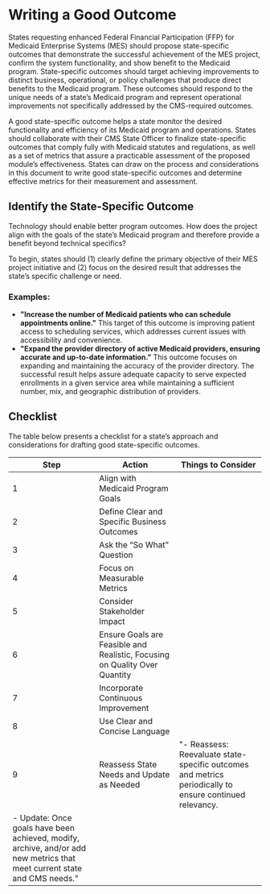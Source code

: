 # Writing a Good Outcome 
States requesting enhanced Federal Financial Participation (FFP) for Medicaid Enterprise Systems (MES) should propose state-specific outcomes that demonstrate the successful achievement of the MES project, confirm the system functionality, and show benefit to the Medicaid program. State-specific outcomes should target achieving improvements to distinct business, operational, or policy challenges that produce direct benefits to the Medicaid program. These outcomes should respond to the unique needs of a state’s Medicaid program and represent operational improvements not specifically addressed by the CMS-required outcomes.

A good state-specific outcome helps a state monitor the desired functionality and efficiency of its Medicaid program and operations. States should collaborate with their CMS State Officer to finalize state-specific outcomes that comply fully with Medicaid statutes and regulations, as well as a set of metrics that assure a practicable assessment of the proposed module’s effectiveness. States can draw on the process and considerations in this document to write good state-specific outcomes and determine effective metrics for their measurement and assessment.

## Identify the State-Specific Outcome
Technology should enable better program outcomes. How does the project align with the goals of the state’s Medicaid program and therefore provide a benefit beyond technical specifics? 

To begin, states should (1) clearly define the primary objective of their MES project initiative and (2) focus on the desired result that addresses the state’s specific challenge or need.

### Examples:
-	**"Increase the number of Medicaid patients who can schedule appointments online."** This target of this outcome is improving patient access to scheduling services, which addresses current issues with accessibility and convenience.
-	**"Expand the provider directory of active Medicaid providers, ensuring accurate and up-to-date information.”** This outcome focuses on expanding and maintaining the accuracy of the provider directory. The successful result helps assure adequate capacity to serve expected enrollments in a given service area while maintaining a sufficient number, mix, and geographic distribution of providers.

## Checklist

The table below presents a checklist for a state’s approach and considerations for drafting good state-specific outcomes.

| Step | Action | Things to Consider |
| --- | --- | --- |
| 1 | Align with Medicaid Program Goals |  |
| 2 | Define Clear and Specific Business Outcomes |  |
| 3 | Ask the “So What” Question |  |
| 4 | Focus on Measurable Metrics |  |
| 5 | Consider Stakeholder Impact |  |
| 6 | Ensure Goals are Feasible and Realistic, Focusing on Quality Over Quantity |  |
| 7 | Incorporate Continuous Improvement |  |
| 8 | Use Clear and Concise Language |  |
| 9 | Reassess State Needs and Update as Needed | "-	Reassess: Reevaluate state-specific outcomes and metrics periodically to ensure continued relevancy.
-	Update: Once goals have been achieved, modify, archive, and/or add new metrics that meet current state and CMS needs." |
